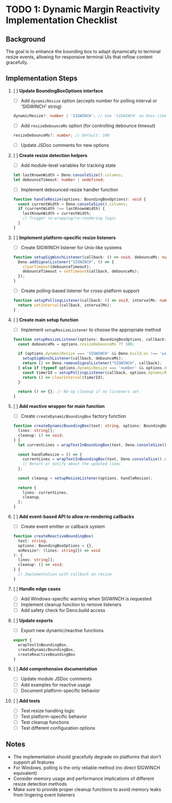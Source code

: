 # TODO 1: Dynamic Margin Reactivity Implementation Checklist

## Background
The goal is to enhance the bounding box to adapt dynamically to terminal resize events, allowing for responsive terminal UIs that reflow content gracefully.

## Implementation Steps

1. [ ] **Update BoundingBoxOptions interface**
   - [ ] Add `dynamicResize` option (accepts number for polling interval or 'SIGWINCH' string)
   ```typescript
   dynamicResize?: number | 'SIGWINCH'; // Use 'SIGWINCH' on Unix-like, number for polling interval
   ```
   - [ ] Add `resizeDebounceMs` option (for controlling debounce timeout)
   ```typescript
   resizeDebounceMs?: number; // Default: 100
   ```
   - [ ] Update JSDoc comments for new options

2. [ ] **Create resize detection helpers**
   - [ ] Add module-level variables for tracking state
   ```typescript
   let lastKnownWidth = Deno.consoleSize().columns;
   let debounceTimeout: number | undefined;
   ```
   - [ ] Implement debounced resize handler function
   ```typescript
   function handleResize(options: BoundingBoxOptions): void {
     const currentWidth = Deno.consoleSize().columns;
     if (currentWidth !== lastKnownWidth) {
       lastKnownWidth = currentWidth;
       // Trigger re-wrapping/re-rendering logic
     }
   }
   ```

3. [ ] **Implement platform-specific resize listeners**
   - [ ] Create SIGWINCH listener for Unix-like systems
   ```typescript
   function setupSigWinchListener(callback: () => void, debounceMs: number): void {
     Deno.addSignalListener("SIGWINCH", () => {
       clearTimeout(debounceTimeout);
       debounceTimeout = setTimeout(callback, debounceMs);
     });
   }
   ```
   - [ ] Create polling-based listener for cross-platform support
   ```typescript
   function setupPollingListener(callback: () => void, intervalMs: number): number {
     return setInterval(callback, intervalMs);
   }
   ```

4. [ ] **Create main setup function**
   - [ ] Implement `setupResizeListener` to choose the appropriate method
   ```typescript
   function setupResizeListener(options: BoundingBoxOptions, callback: () => void): () => void {
     const debounceMs = options.resizeDebounceMs ?? 100;
     
     if (options.dynamicResize === 'SIGWINCH' && Deno.build.os !== 'windows') {
       setupSigWinchListener(callback, debounceMs);
       return () => Deno.removeSignalListener("SIGWINCH", callback);
     } else if (typeof options.dynamicResize === 'number' && options.dynamicResize > 0) {
       const timerId = setupPollingListener(callback, options.dynamicResize);
       return () => clearInterval(timerId);
     }
     
     return () => {}; // No-op cleanup if no listeners set
   }
   ```

5. [ ] **Add reactive wrapper for main function**
   - [ ] Create `createDynamicBoundingBox` factory function
   ```typescript
   function createDynamicBoundingBox(text: string, options: BoundingBoxOptions = {}): {
     lines: string[];
     cleanup: () => void;
   } {
     let currentLines = wrapTextInBoundingBox(text, Deno.consoleSize().columns, options);
     
     const handleResize = () => {
       currentLines = wrapTextInBoundingBox(text, Deno.consoleSize().columns, options);
       // Return or notify about the updated lines
     };
     
     const cleanup = setupResizeListener(options, handleResize);
     
     return {
       lines: currentLines,
       cleanup,
     };
   }
   ```

6. [ ] **Add event-based API to allow re-rendering callbacks**
   - [ ] Create event emitter or callback system
   ```typescript
   function createReactiveBoundingBox(
     text: string, 
     options: BoundingBoxOptions = {}, 
     onResize?: (lines: string[]) => void
   ): {
     lines: string[];
     cleanup: () => void;
   } {
     // Implementation with callback on resize
   }
   ```

7. [ ] **Handle edge cases**
   - [ ] Add Windows-specific warning when SIGWINCH is requested
   - [ ] Implement cleanup function to remove listeners
   - [ ] Add safety check for Deno.build access

8. [ ] **Update exports**
   - [ ] Export new dynamic/reactive functions
   ```typescript
   export { 
     wrapTextInBoundingBox,
     createDynamicBoundingBox,
     createReactiveBoundingBox
   }
   ```

9. [ ] **Add comprehensive documentation**
   - [ ] Update module JSDoc comments
   - [ ] Add examples for reactive usage
   - [ ] Document platform-specific behavior

10. [ ] **Add tests**
    - [ ] Test resize handling logic
    - [ ] Test platform-specific behavior
    - [ ] Test cleanup functions
    - [ ] Test different configuration options

## Notes
- The implementation should gracefully degrade on platforms that don't support all features
- For Windows, polling is the only reliable method (no direct SIGWINCH equivalent)
- Consider memory usage and performance implications of different resize detection methods
- Make sure to provide proper cleanup functions to avoid memory leaks from lingering event listeners 
